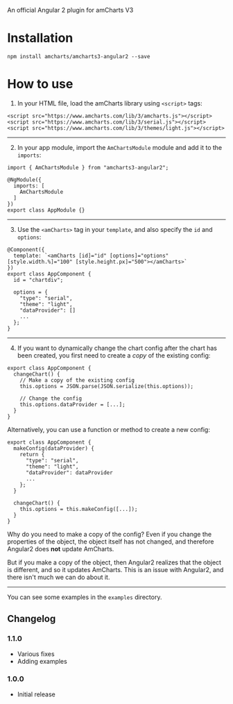 An official Angular 2 plugin for amCharts V3

Installation
============

```
npm install amcharts/amcharts3-angular2 --save
```

How to use
==========

1) In your HTML file, load the amCharts library using `<script>` tags:

```
<script src="https://www.amcharts.com/lib/3/amcharts.js"></script>
<script src="https://www.amcharts.com/lib/3/serial.js"></script>
<script src="https://www.amcharts.com/lib/3/themes/light.js"></script>
```

----

2) In your app module, import the `AmChartsModule` module and add it to the `imports`:

```
import { AmChartsModule } from "amcharts3-angular2";

@NgModule({
  imports: [
    AmChartsModule
  ]
})
export class AppModule {}
```

----

3) Use the `<amCharts>` tag in your `template`, and also specify the `id` and `options`:

```
@Component({
  template: `<amCharts [id]="id" [options]="options" [style.width.%]="100" [style.height.px]="500"></amCharts>`
})
export class AppComponent {
  id = "chartdiv";

  options = {
    "type": "serial",
    "theme": "light",
    "dataProvider": []
    ...
  };
}
```

----

4) If you want to dynamically change the chart config after the chart has been created, you first need to create a *copy* of the existing config:

```
export class AppComponent {
  changeChart() {
    // Make a copy of the existing config
    this.options = JSON.parse(JSON.serialize(this.options));

    // Change the config
    this.options.dataProvider = [...];
  }
}
```

Alternatively, you can use a function or method to create a new config:

```
export class AppComponent {
  makeConfig(dataProvider) {
    return {
      "type": "serial",
      "theme": "light",
      "dataProvider": dataProvider
      ...
    };
  }

  changeChart() {
    this.options = this.makeConfig([...]);
  }
}
```

Why do you need to make a copy of the config? Even if you change the properties of the object, the object itself has not changed, and therefore Angular2 does **not** update AmCharts.

But if you make a copy of the object, then Angular2 realizes that the object is different, and so it updates AmCharts. This is an issue with Angular2, and there isn't much we can do about it.

----

You can see some examples in the `examples` directory.

## Changelog

### 1.1.0
* Various fixes
* Adding examples

### 1.0.0
* Initial release

